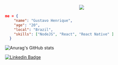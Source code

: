 <p align="center">
  <img src="https://i.pinimg.com/originals/f3/b8/63/f3b8633ef36bf0b5085c5d0f6020c919.gif" />
</p> 

```json
me = {
    "name": "Gustavo Henrique",
    "age": "20",
    "local": "Brazil",
    "skills": ["NodeJS", "React", "React Native" ]
  }
```

![Anurag's GitHub stats](https://github-readme-stats.vercel.app/api?username=gustavoohrq&hide=contribs,prs&theme=dracula&show_icons=true)


[![Linkedin Badge](https://img.shields.io/badge/-LinkedIn-512DA8?style=flat-square&logo=Linkedin&logoColor=#1976D2&link=https://www.linkedin.com/in/gustavo1124/)](https://www.linkedin.com/in/gustavo1124/)

